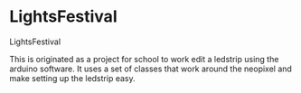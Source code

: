 # LightsFestival
LightsFestival

This is originated as a project for school to work edit a ledstrip using the arduino software.
It uses a set of classes that work around the neopixel and make setting up the ledstrip easy.
